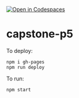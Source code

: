 [![Open in Codespaces](https://classroom.github.com/assets/launch-codespace-2972f46106e565e64193e422d61a12cf1da4916b45550586e14ef0a7c637dd04.svg)](https://classroom.github.com/open-in-codespaces?assignment_repo_id=19050592)
# capstone-p5

To deploy:
```
npm i gh-pages
npm run deploy
```

To run:
```
npm start
```